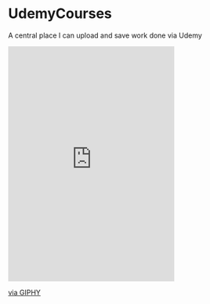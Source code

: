 # UdemyCourses
A central place I can upload and save work done via Udemy 

<iframe src="https://giphy.com/embed/5ndklThG9vUUdTmgMn" width="339" height="480" frameBorder="0" class="giphy-embed" allowFullScreen></iframe><p><a href="https://giphy.com/gifs/coffee-working-stressed-5ndklThG9vUUdTmgMn">via GIPHY</a></p>

